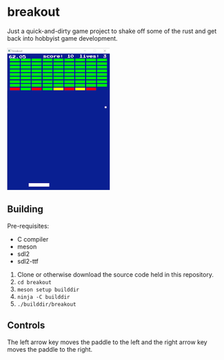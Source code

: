 # breakout

Just a quick-and-dirty game project to shake off some of the rust and
get back into hobbyist game development.

![Screenshot of the game](./Documentation/readme_screenshot.png)

## Building

Pre-requisites:

* C compiler
* meson
* sdl2
* sdl2-ttf

1. Clone or otherwise download the source code held in this repository.
2. `cd breakout`
3. `meson setup builddir`
4. `ninja -C builddir`
5. `./builddir/breakout`

## Controls

The left arrow key moves the paddle to the left and the right arrow key
moves the paddle to the right.
